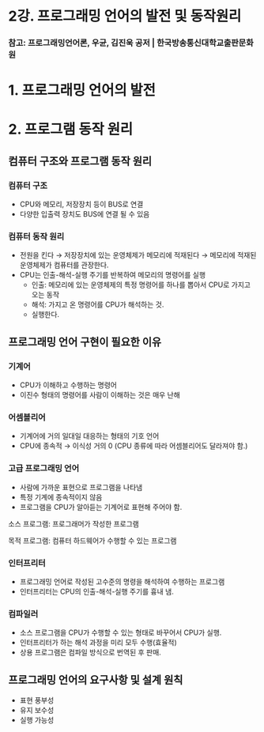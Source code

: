 # 2강. 프로그래밍 언어의 발전 및 동작원리

### 참고: 프로그래밍언어론, 우균, 김진욱 공저 | 한국방송통신대학교출판문화원

# 1. 프로그래밍 언어의 발전

# 2. 프로그램 동작 원리

## 컴퓨터 구조와 프로그램 동작 원리

### 컴퓨터 구조

- CPU와 메모리, 저장장치 등이 BUS로 연결
- 다양한 입출력 장치도 BUS에 연결 될 수 있음

### 컴퓨터 동작 원리

- 전원을 킨다 → 저장장치에 있는 운영체제가 메모리에 적재된다 → 메모리에 적재된 운영체제가 컴퓨터를 관장한다.
- CPU는 인출-해석-실행 주기를 반복하여 메모리의 명령어를 실행
    - 인출: 메모리에 있는 운영체제의 특정 명령어를 하나를 뽑아서 CPU로 가지고 오는 동작
    - 해석: 가지고 온 명령어를 CPU가 해석하는 것.
    - 실행한다.

## 프로그래밍 언어 구현이 필요한 이유

### 기계어

- CPU가 이해하고 수행하는 명령어
- 이진수 형태의 명령어를 사람이 이해하는 것은 매우 난해

### 어셈블리어

- 기계어에 거의 일대일 대응하는 형태의 기호 언어
- CPU에 종속적 → 이식성 거의 0  (CPU 종류에 따라 어셈블리어도 달라져야 함.)

### 고급 프로그래밍 언어

- 사람에 가까운 표현으로 프로그램을 나타냄
- 특정 기계에 종속적이지 않음
- 프로그램을 CPU가 알아듣는 기계어로 표현해 주어야 함.

소스 프로그램: 프로그래머가 작성한 프로그램

목적 프로그램: 컴퓨터 하드웨어가 수행할 수 있는 프로그램

### 인터프리터

- 프로그래밍 언어로 작성된 고수준의 명령을 해석하여 수행하는 프로그램
- 인터프리터는 CPU의 인출-해석-실행 주기를 흉내 냄.

### 컴파일러

- 소스 프로그램을 CPU가 수행할 수 있는 형태로 바꾸어서 CPU가 실행.
- 인터프리터가 하는 해석 과정을 미리 모두 수행(효율적)
- 상용 프로그램은 컴파일 방식으로 번역된 후 판매.

## 프로그래밍 언어의 요구사항 및 설계 원칙

- 표현 풍부성
- 유지 보수성
- 실행 가능성